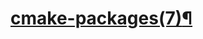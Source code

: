 # [cmake-packages(7)](https://cmake.org/cmake/help/v3.21/manual/cmake-packages.7.html#id8)[¶](https://cmake.org/cmake/help/v3.21/manual/cmake-packages.7.html#cmake-packages-7)






